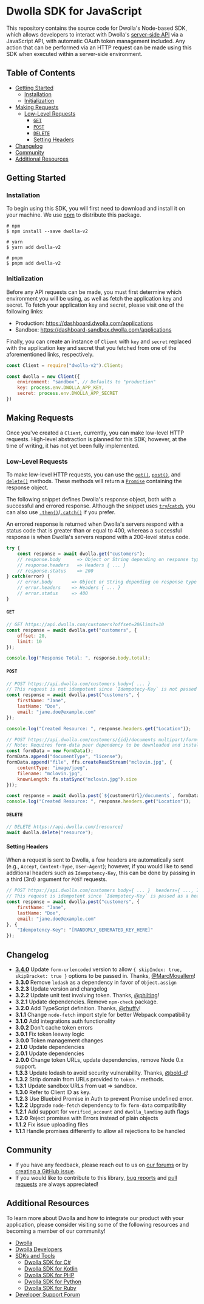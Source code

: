 # Dwolla SDK for JavaScript

This repository contains the source code for Dwolla's Node-based SDK, which allows developers to interact with Dwolla's [server-side API](https://developers.dwolla.com/api-reference) via a JavaScript API, with automatic OAuth token management included. Any action that can be performed via an HTTP request can be made using this SDK when executed within a server-side environment.

## Table of Contents

* [Getting Started](#getting-started)
  * [Installation](#installation)
  * [Initialization](#initialization)
* [Making Requests](#making-requests)
  * [Low-Level Requests](#low-level-requests)
    * [`GET`](#get)
    * [`POST`](#post)
    * [`DELETE`](#delete)
    * [Setting Headers](#setting-headers)
* [Changelog](#changelog)
* [Community](#community)
* [Additional Resources](#additional-resources)

## Getting Started

### Installation
To begin using this SDK, you will first need to download and install it on your machine. We use [npm](https://www.npmjs.com/package/dwolla-v2) to distribute this package.

```shell
# npm
$ npm install --save dwolla-v2

# yarn
$ yarn add dwolla-v2

# pnpm
$ pnpm add dwolla-v2
```

### Initialization
Before any API requests can be made, you must first determine which environment you will be using, as well as fetch the application key and secret. To fetch your application key and secret, please visit one of the following links:

* Production: https://dashboard.dwolla.com/applications
* Sandbox: https://dashboard-sandbox.dwolla.com/applications

Finally, you can create an instance of `Client` with `key` and `secret` replaced with the application key and secret that you fetched from one of the aforementioned links, respectively.

```javascript
const Client = require("dwolla-v2").Client;

const dwolla = new Client({ 
    environment: "sandbox", // Defaults to "production"
    key: process.env.DWOLLA_APP_KEY,
    secret: process.env.DWOLLA_APP_SECRET
})
```

## Making Requests

Once you've created a `Client`, currently, you can make low-level HTTP requests. High-level abstraction is planned for this SDK; however, at the time of writing, it has not yet been fully implemented.

### Low-Level Requests

To make low-level HTTP requests, you can use the [`get()`](#get), [`post()`](#post), and [`delete()`](#delete) methods. These methods will return a [`Promise`](https://developer.mozilla.org/en-US/docs/Web/JavaScript/Reference/Global_Objects/Promise) containing the response object.

The following snippet defines Dwolla's response object, both with a successful and errored response. Although the snippet uses [`try`/`catch`](https://developer.mozilla.org/en-US/docs/Web/JavaScript/Reference/Statements/try...catch), you can also use [`.then()`](https://developer.mozilla.org/en-US/docs/Web/JavaScript/Reference/Global_Objects/Promise/then)/[`.catch()`](https://developer.mozilla.org/en-US/docs/Web/JavaScript/Reference/Global_Objects/Promise/catch) if you prefer.

An errored response is returned when Dwolla's servers respond with a status code that is greater than or equal to 400, whereas a successful response is when Dwolla's servers respond with a 200-level status code.

```javascript
try {
    const response = await dwolla.get("customers");
    // response.body      => Object or String depending on response type
    // response.headers   => Headers { ... }
    // response.status    => 200
} catch(error) {
    // error.body       => Object or String depending on response type
    // error.headers    => Headers { ... }
    // error.status     => 400
}
```

#### `GET`

```javascript
// GET https://api.dwolla.com/customers?offset=20&limit=10
const response = await dwolla.get("customers", {
    offset: 20, 
    limit: 10
});

console.log("Response Total: ", response.body.total);
```

#### `POST`

```javascript
// POST https://api.dwolla.com/customers body={ ... }
// This request is not idempotent since `Idempotecy-Key` is not passed as a header
const response = await dwolla.post("customers", {
    firstName: "Jane",
    lastName: "Doe",
    email: "jane.doe@example.com"
});

console.log("Created Resource: ", response.headers.get("Location"));

// POST https://api.dwolla.com/customers/{id}/documents multipart/form-data ...
// Note: Requires form-data peer dependency to be downloaded and installed
const formData = new FormData();
formData.append("documentType", "license");
formData.append("file", ffs.createReadStream("mclovin.jpg", {
    contentType: "image/jpeg",
    filename: "mclovin.jpg",
    knownLength: fs.statSync("mclovin.jpg").size
}));

const response = await dwolla.post(`${customerUrl}/documents`, formData);
console.log("Created Resource: ", response.headers.get("Location"));
```

#### `DELETE`

```javascript
// DELETE https://api.dwolla.com/[resource]
await dwolla.delete("resource");
```

#### Setting Headers

When a request is sent to Dwolla, a few headers are automatically sent (e.g., `Accept`, `Content-Type`, `User-Agent`); however, if you would like to send additional headers such as `Idempotency-Key`, this can be done by passing in a third (3rd) argument for `POST` requests.

```javascript
// POST https://api.dwolla.com/customers body={ ... }  headers={ ..., Idempotency-Key=... }
// This request is idempotent since `Idempotecy-Key` is passed as a header
const response = await dwolla.post("customers", {
    firstName: "Jane",
    lastName: "Doe",
    email: "jane.doe@example.com"
}, {
    "Idempotency-Key": "[RANDOMLY_GENERATED_KEY_HERE]"
});
```

## Changelog

- **[3.4.0](https://github.com/Dwolla/dwolla-v2-node/releases/tag/v3.4.0)** Update `form-urlencoded` version to allow `{ skipIndex: true, skipBracket: true }` options to be passed in. Thanks, [@MarcMouallem](https://github.com/MarcMouallem)!
- **3.3.0** Remove `lodash` as a dependency in favor of `Object.assign`
- **3.2.3** Update version and changelog
- **3.2.2** Update unit test involving token. Thanks, [@philting](https://github.com/philting)!
- **3.2.1** Update dependencies. Remove `npm-check` package.
- **3.2.0** Add TypeScript definition. Thanks, [@rhuffy](https://github.com/rhuffy)!
- **3.1.1** Change `node-fetch` import style for better Webpack compatibility
- **3.1.0** Add integrations auth functionality
- **3.0.2** Don't cache token errors
- **3.0.1** Fix token leeway logic
- **3.0.0** Token management changes
- **2.1.0** Update dependencies
- **2.0.1** Update dependencies
- **2.0.0** Change token URLs, update dependencies, remove Node 0.x support.
- **1.3.3** Update lodash to avoid security vulnerability. Thanks, [@bold-d](https://github.com/bold-d)!
- **1.3.2** Strip domain from URLs provided to `token.*` methods.
- **1.3.1** Update sandbox URLs from uat => sandbox.
- **1.3.0** Refer to Client ID as key.
- **1.2.3** Use Bluebird Promise in Auth to prevent Promise undefined error.
- **1.2.2** Upgrade `node-fetch` dependency to fix `form-data` compatibility
- **1.2.1** Add support for `verified_account` and `dwolla_landing` auth flags
- **1.2.0** Reject promises with Errors instead of plain objects
- **1.1.2** Fix issue uploading files
- **1.1.1** Handle promises differently to allow all rejections to be handled

## Community
* If you have any feedback, please reach out to us on [our forums](https://discuss.dwolla.com/) or by [creating a GitHub issue](https://github.com/Dwolla/dwolla-v2-node/issues/new).
* If you would like to contribute to this library, [bug reports](https://github.com/Dwolla/dwolla-v2-node/issues) and [pull requests](https://github.com/Dwolla/dwolla-v2-node/pulls) are always appreciated!

## Additional Resources

To learn more about Dwolla and how to integrate our product with your application, please consider visiting some of the following resources and becoming a member of our community!

* [Dwolla](https://www.dwolla.com/)
* [Dwolla Developers](https://developers.dwolla.com/)
* [SDKs and Tools](https://developers.dwolla.com/sdks-tools)
  * [Dwolla SDK for C#](https://github.com/Dwolla/dwolla-v2-csharp)
  * [Dwolla SDK for Kotlin](https://github.com/Dwolla/dwolla-v2-kotlin)
  * [Dwolla SDK for PHP](https://github.com/Dwolla/dwolla-swagger-php)
  * [Dwolla SDK for Python](https://github.com/Dwolla/dwolla-v2-python)
  * [Dwolla SDK for Ruby](https://github.com/Dwolla/dwolla-v2-ruby)
* [Developer Support Forum](https://discuss.dwolla.com/)